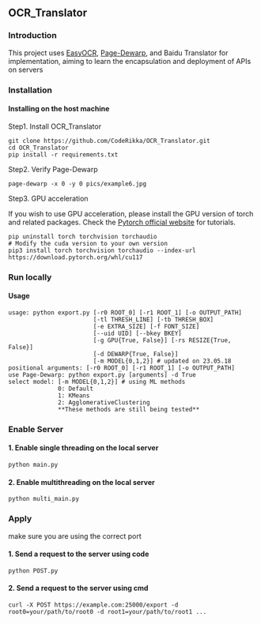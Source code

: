 ## OCR_Translator

### Introduction

This project uses [EasyOCR](https://github.com/JaidedAI/EasyOCR), [Page-Dewarp](https://github.com/lmmx/page-dewarp), and Baidu Translator for implementation, aiming to learn the encapsulation and deployment of APIs on servers

### Installation

#### Installing on the host machine
Step1. Install OCR_Translator
```
git clone https://github.com/CodeRikka/OCR_Translator.git
cd OCR_Translator
pip install -r requirements.txt
```
Step2. Verify Page-Dewarp
```
page-dewarp -x 0 -y 0 pics/example6.jpg
```
Step3. GPU acceleration

If you wish to use GPU acceleration, please install the GPU version of torch and related packages. Check the [Pytorch official website](https://pytorch.org/) for tutorials.
```
pip uninstall torch torchvision torchaudio
# Modify the cuda version to your own version
pip3 install torch torchvision torchaudio --index-url https://download.pytorch.org/whl/cu117
```
### Run locally

#### Usage
```
usage: python export.py [-r0 ROOT_0] [-r1 ROOT_1] [-o OUTPUT_PATH]
                        [-tl THRESH_LINE] [-tb THRESH_BOX]
                        [-e EXTRA_SIZE] [-f FONT_SIZE]
                        [--uid UID] [--bkey BKEY]
                        [-g GPU{True, False}] [-rs RESIZE{True, False}]
                        [-d DEWARP{True, False}]
                        [-m MODEL{0,1,2}] # updated on 23.05.18
positional arguments: [-r0 ROOT_0] [-r1 ROOT_1] [-o OUTPUT_PATH]
use Page-Dewarp: python export.py [arguments] -d True
select model: [-m MODEL{0,1,2}] # using ML methods
              0: Default
              1: KMeans
              2: AgglomerativeClustering
              **These methods are still being tested**
```

### Enable Server

#### 1. Enable single threading on the local server
```
python main.py
```
#### 2. Enable multithreading on the local server
```
python multi_main.py
```

### Apply

make sure you are using the correct port

#### 1. Send a request to the server using code
```
python POST.py
```

#### 2. Send a request to the server using cmd
```
curl -X POST https://example.com:25000/export -d root0=your/path/to/root0 -d root1=your/path/to/root1 ...
```